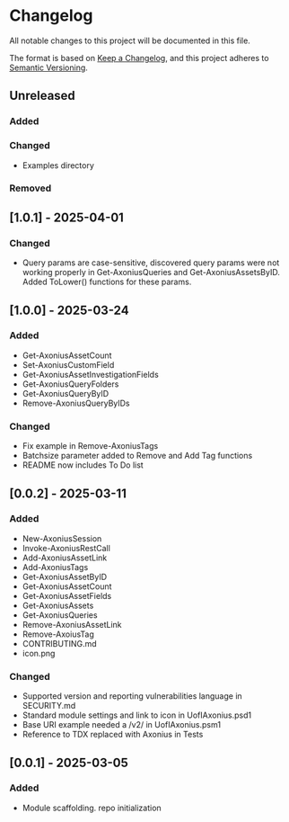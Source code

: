 # Changelog
All notable changes to this project will be documented in this file.

The format is based on [Keep a Changelog](https://keepachangelog.com/en/1.0.0/),
and this project adheres to [Semantic Versioning](https://semver.org/spec/v2.0.0.html).

## Unreleased
### Added
### Changed

- Examples directory

### Removed

## [1.0.1] - 2025-04-01

### Changed

- Query params are case-sensitive, discovered query params were not working properly in Get-AxoniusQueries and Get-AxoniusAssetsByID. Added ToLower() functions for these params.


## [1.0.0] - 2025-03-24

### Added

- Get-AxoniusAssetCount
- Set-AxoniusCustomField
- Get-AxoniusAssetInvestigationFields
- Get-AxoniusQueryFolders
- Get-AxoniusQueryByID
- Remove-AxoniusQueryByIDs

### Changed

- Fix example in Remove-AxoniusTags
- Batchsize parameter added to Remove and Add Tag functions
- README now includes To Do list

## [0.0.2] - 2025-03-11

### Added

- New-AxoniusSession
- Invoke-AxoniusRestCall
- Add-AxoniusAssetLink
- Add-AxoniusTags
- Get-AxoniusAssetByID
- Get-AxoniusAssetCount
- Get-AxoniusAssetFields
- Get-AxoniusAssets
- Get-AxoniusQueries
- Remove-AxoniusAssetLink
- Remove-AxoiusTag
- CONTRIBUTING.md
- icon.png

### Changed

- Supported version and reporting vulnerabilities language in SECURITY.md
- Standard module settings and link to icon in UofIAxonius.psd1
- Base URI example needed a /v2/ in UofIAxonius.psm1
- Reference to TDX replaced with Axonius in Tests


## [0.0.1] - 2025-03-05

### Added

- Module scaffolding. repo initialization
